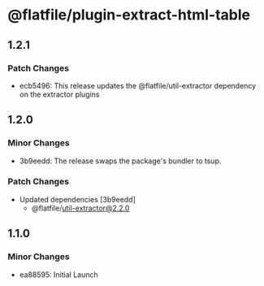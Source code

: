 # @flatfile/plugin-extract-html-table

## 1.2.1

### Patch Changes

- ecb5496: This release updates the @flatfile/util-extractor dependency on the extractor plugins

## 1.2.0

### Minor Changes

- 3b9eedd: The release swaps the package's bundler to tsup.

### Patch Changes

- Updated dependencies [3b9eedd]
  - @flatfile/util-extractor@2.2.0

## 1.1.0

### Minor Changes

- ea88595: Initial Launch
